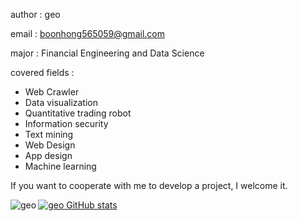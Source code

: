 author : geo

email : boonhong565059@gmail.com

major : Financial Engineering and Data Science

covered fields :

- Web Crawler
- Data visualization
- Quantitative trading robot
- Information security
- Text mining
- Web Design
- App design
- Machine learning

If you want to cooperate with me to develop a project, I welcome it.

<p><img align="left" src="https://github-readme-stats.vercel.app/api/top-langs/?username=geo-goo&layout=compact" alt="geo" /></p>

[![geo GitHub stats](https://github-readme-stats.vercel.app/api?username=geo-goo\&rank_icon=github)](https://github.com/anuraghazra/github-readme-stats)

